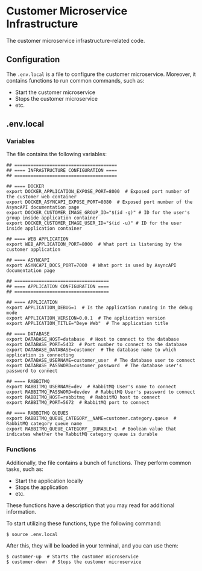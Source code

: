 # Customer Microservice Infrastructure

The customer microservice infrastructure-related code.

## Configuration

The `.env.local` is a file to configure the customer microservice. Moreover, it contains functions to run common
commands, such as:

* Start the customer microservice
* Stops the customer microservice
* etc.

## .env.local

### Variables

The file contains the following variables:

```shell
## ======================================
## ==== INFRASTRUCTURE CONFIGURATION ====
## ======================================

## ==== DOCKER
export DOCKER_APPLICATION_EXPOSE_PORT=8000  # Exposed port number of the customer web container
export DOCKER_ASYNCAPI_EXPOSE_PORT=8080  # Exposed port number of the AsyncAPI documentation page
export DOCKER_CUSTOMER_IMAGE_GROUP_ID="$(id -g)" # ID for the user's group inside application container
export DOCKER_CUSTOMER_IMAGE_USER_ID="$(id -u)" # ID for the user inside application container

## ==== WEB APPLICATION
export WEB_APPLICATION_PORT=8000  # What port is listening by the customer application

## ==== ASYNCAPI
export ASYNCAPI_DOCS_PORT=7000  # What port is used by AsyncAPI documentation page

## ===================================
## ==== APPLICATION CONFIGURATION ====
## ===================================

## ==== APPLICATION
export APPLICATION_DEBUG=1  # Is the application running in the debug mode
export APPLICATION_VERSION=0.0.1  # The application version
export APPLICATION_TITLE="Deye Web"  # The application title

## ==== DATABASE
export DATABASE_HOST=database  # Host to connect to the database
export DATABASE_PORT=5432  # Port number to connect to the database
export DATABASE_DATABASE=customer  # The database name to which application is connecting
export DATABASE_USERNAME=customer_user  # The database user to connect
export DATABASE_PASSWORD=customer_password  # The database user's password to connect

## ==== RABBITMQ
export RABBITMQ_USERNAME=dev  # RabbitMQ User's name to connect
export RABBITMQ_PASSWORD=devdev  # RabbitMQ User's password to connect
export RABBITMQ_HOST=rabbitmq  # RabbitMQ host to connect
export RABBITMQ_PORT=5672  # RabbitMQ port to connect

## ==== RABBITMQ QUEUES
export RABBITMQ_QUEUE_CATEGORY__NAME=customer.category.queue  # RabbitMQ category queue name
export RABBITMQ_QUEUE_CATEGORY__DURABLE=1  # Boolean value that indicates whether the RabbitMQ category queue is durable
```

### Functions

Additionally, the file contains a bunch of functions. They perform common tasks, such as:

* Start the application locally
* Stops the application
* etc.

These functions have a description that you may read for additional information.

To start utilizing these functions, type the following command:
```shell
$ source .env.local
```
After this, they will be loaded in your terminal, and you can use them:
```shell
$ customer-up  # Starts the customer microservice 
$ customer-down  # Stops the customer microservice
```
